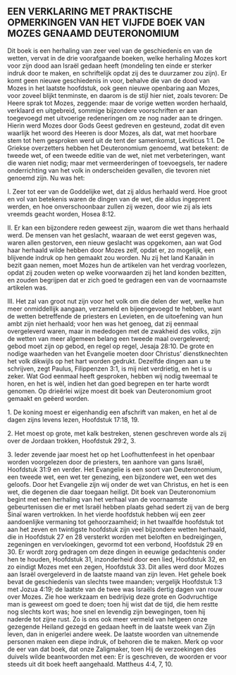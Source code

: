 ## EEN VERKLARING MET PRAKTISCHE OPMERKINGEN VAN HET VIJFDE BOEK VAN MOZES GENAAMD DEUTERONOMIUM

Dit boek is een herhaling van zeer veel van de geschiedenis en van de wetten, vervat in de drie voorafgaande boeken, welke herhaling Mozes kort voor zijn dood aan Israël gedaan heeft (mondeling ten einde er sterker indruk door te maken, en schriftelijk opdat zij des te duurzamer zou zijn). Er komt geen nieuwe geschiedenis in voor, behalve die van de dood van Mozes in het laatste hoofdstuk, ook geen nieuwe openbaring aan Mozes, voor zoveel blijkt tenminste, en daarom is de stijl hier niet, zoals tevoren: De Heere sprak tot Mozes, zeggende: maar de vorige wetten worden herhaald, verklaard en uitgebreid, sommige bijzondere voorschriften er aan toegevoegd met uitvoerige redeneringen om ze nog nader aan te dringen. Hierin werd Mozes door Gods Geest gedreven en gesteund, zodat dit even waarlijk het woord des Heeren is door Mozes, als dat, wat met hoorbare stem tot hem gesproken werd uit de tent der samenkomst, Leviticus 1:1. 
De Griekse overzetters hebben het Deuteronomium genoemd, wat betekent: de tweede wet, of een tweede editie van de wet, niet met verbeteringen, want die waren niet nodig; maar met vermeerderingen of toevoegsels, ter nadere onderrichting van het volk in onderscheiden gevallen, die tevoren niet genoemd zijn. Nu was het:

I. Zeer tot eer van de Goddelijke wet, dat zij aldus herhaald werd. Hoe groot en vol van betekenis waren de dingen van de wet, die aldus ingeprent werden, en hoe onverschoonbaar zullen zij wezen, door wie zij als iets vreemds geacht worden, Hosea 8:12.

II. Er kan een bijzondere reden geweest zijn, waarom die wet thans herhaald werd. De mensen van het geslacht, waaraan de wet eerst gegeven was, waren allen gestorven, een nieuw geslacht was opgekomen, aan wat God haar herhaald wilde hebben door Mozes zelf, opdat er, zo mogelijk, een blijvende indruk op hen gemaakt zou worden. Nu zij het land Kanaän in bezit gaan nemen, moet Mozes hun de artikelen van het verdrag voorlezen, opdat zij zouden weten op welke voorwaarden zij het land konden bezitten, en zouden begrijpen dat er zich goed te gedragen een van de voornaamste artikelen was.

III. Het zal van groot nut zijn voor het volk om die delen der wet, welke hun meer onmiddellijk aangaan, verzameld en bijeengevoegd te hebben, want de wetten betreffende de priesters en Levieten, en de uitoefening van hun ambt zijn niet herhaald; voor hen was het genoeg, dat zij eenmaal overgeleverd waren, maar in mededogen met de zwakheid des volks, zijn de wetten van meer algemeen belang een tweede maal overgeleverd; gebod moet zijn op gebod, en regel op regel, Jesaja 28:10. De grote en nodige waarheden van het Evangelie moeten door Christus’ dienstknechten het volk dikwijls op het hart worden gedrukt. Dezelfde dingen aan u te schrijven, zegt Paulus, Filippenzen 3:1, is mij niet verdrietig, en het is u zeker. Wat God eenmaal heeft gesproken, hebben wij nodig tweemaal te horen, en het is wèl, indien het dan goed begrepen en ter harte wordt genomen. Op drieërlei wijze moest dit boek van Deuteronomium groot gemaakt en geëerd worden.

1\. De koning moest er eigenhandig een afschrift van maken, en het al de dagen zijns levens lezen, Hoofdstuk 17:18, 19.

2\. Het moest op grote, met kalk bestreken, stenen geschreven worde als zij over de Jordaan trokken, Hoofdstuk 29:2, 3.

3\. Ieder zevende jaar moest het op het Loofhuttenfeest in het openbaar worden voorgelezen door de priesters, ten aanhore van gans Israël, Hoofdstuk 31:9 en verder. Het Evangelie is een soort van Deuteronomium, een tweede wet, een wet ter genezing, een bijzondere wet, een wet des geloofs. Door het Evangelie zijn wij onder de wet van Christus, en het is een wet, die degenen die daar toegaan heiligt. Dit boek van Deuteronomium begint met een herhaling van het verhaal van de voornaamste gebeurtenissen die er met Israël hebben plaats gehad sedert zij van de berg Sinaï waren vertrokken. In het vierde hoofdstuk hebben wij een zeer aandoenlijke vermaning tot gehoorzaamheid; in het twaalfde hoofdstuk tot aan het zeven en twintigste hoofdstuk zijn veel bijzondere wetten herhaald, die in Hoofdstuk 27 en 28 versterkt worden met beloften en bedreigingen, zegeningen en vervloekingen, gevormd tot een verbond, Hoofdstuk 29 en 30. 
Er wordt zorg gedragen om deze dingen in eeuwige gedachtenis onder hen te houden, Hoofdstuk 31, inzonderheid door een lied, Hoofdstuk 32, en zo eindigt Mozes met een zegen, Hoofdstuk 33. Dit alles werd door Mozes aan Israël overgeleverd in de laatste maand van zijn leven. Het gehele boek bevat de geschiedenis van slechts twee maanden; vergelijk Hoofdstuk 1:3 met Jozua 4:19; de laatste van de twee was Israëls dertig dagen van rouw over Mozes. Zie hoe werkzaam en bedrijvig deze grote en Godvruchtige man is geweest om goed te doen; toen hij wist dat de tijd, die hem restte nog slechts kort was; hoe snel en levendig zijn bewegingen, toen hij naderde tot zijne rust. Zo is ons ook meer vermeld van hetgeen onze gezegende Heiland gezegd en gedaan heeft in de laatste week van Zijn leven, dan in enigerlei andere week. 
De laatste woorden van uitnemende personen maken een diepe indruk, of behoren die te maken. Merk op voor de eer van dat boek, dat onze Zaligmaker, toen Hij de verzoekingen des duivels wilde beantwoorden met een: Er is geschreven, de woorden er voor steeds uit dit boek heeft aangehaald. Mattheus 4:4, 7, 10.

 
